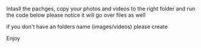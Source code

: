 Intasll the pachges, copy your photos and videos to the right folder and run the code below
please notice it will go over files as well

if you don't have an folders name (images/videos) please create

Enjoy